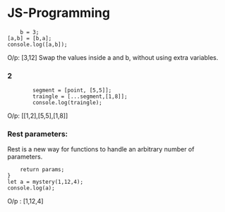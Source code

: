 # JS-Programming

####
``` let a = 12,
    b = 3;
[a,b] = [b,a];
console.log([a,b]); 
```
O/p: [3,12] Swap the values inside a and b, without using extra variables.

### 2
``` var point = [1,2],
        segment = [point, [5,5]];
        traingle = [...segment,[1,8]];
        console.log(traingle);
```
O/p: [[1,2],[5,5],[1,8]]


### Rest parameters:
Rest is a new way for functions to handle an arbitrary number of parameters.

``` function mystery(...params){
    return params;
}
let a = mystery(1,12,4);
console.log(a);
```
O/p : [1,12,4]

